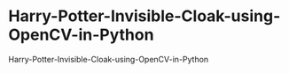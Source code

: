 # Harry-Potter-Invisible-Cloak-using-OpenCV-in-Python
Harry-Potter-Invisible-Cloak-using-OpenCV-in-Python
